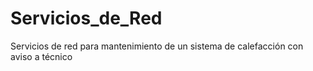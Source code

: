 # Servicios_de_Red
Servicios de red para mantenimiento de un sistema de calefacción con aviso a técnico
